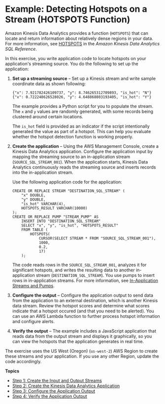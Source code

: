 # Example: Detecting Hotspots on a Stream \(HOTSPOTS Function\)<a name="app-hotspots-detection"></a>

Amazon Kinesis Data Analytics provides a function \(`HOTSPOTS`\) that can locate and return information about relatively dense regions in your data\. For more information, see [HOTSPOTS](http://docs.aws.amazon.com/kinesisanalytics/latest/sqlref/sqlrf-hotspots.html) in the *Amazon Kinesis Data Analytics SQL Reference*\. 

In this exercise, you write application code to locate hotspots on your application's streaming source\. You do the following to set up the application:

1. **Set up a streaming source** – Set up a Kinesis stream and write sample coordinate data as shown following:

   ```
   {"x": 7.921782426109737, "y": 8.746265312709893, "is_hot": "N"}
   {"x": 0.722248626528026, "y": 4.648868803193405, "is_hot": "Y"}
   ```

   The example provides a Python script for you to populate the stream\. The `x` and `y` values are randomly generated, with some records being clustered around certain locations\.

   The `is_hot` field is provided as an indicator if the script intentionally generated the value as part of a hotspot\. This can help you evaluate whether the hotspot detection function is working properly\.

1. **Create the application** – Using the AWS Management Console, create a Kinesis Data Analytics application\. Configure the application input by mapping the streaming source to an in\-application stream \(`SOURCE_SQL_STREAM_001`\)\. When the application starts, Kinesis Data Analytics continuously reads the streaming source and inserts records into the in\-application stream\.

   Use the following application code for the application:

   ```
   CREATE OR REPLACE STREAM "DESTINATION_SQL_STREAM" (
       "x" DOUBLE, 
       "y" DOUBLE, 
       "is_hot" VARCHAR(4),
       HOTSPOTS_RESULT VARCHAR(10000)
   ); 
   CREATE OR REPLACE PUMP "STREAM_PUMP" AS 
       INSERT INTO "DESTINATION_SQL_STREAM" 
       SELECT "x", "y", "is_hot", "HOTSPOTS_RESULT" 
       FROM TABLE (
           HOTSPOTS(   
               CURSOR(SELECT STREAM * FROM "SOURCE_SQL_STREAM_001"), 
               1000, 
               0.2, 
               17)
       );
   ```

   The code reads rows in the `SOURCE_SQL_STREAM_001`, analyzes it for significant hotspots, and writes the resulting data to another in\-application stream \(`DESTINATION_SQL_STREAM`\)\. You use pumps to insert rows in in\-application streams\. For more information, see [In\-Application Streams and Pumps](streams-pumps.md)\.

1. **Configure the output** – Configure the application output to send data from the application to an external destination, which is another Kinesis data stream\. Review the hotspot scores and determine what scores indicate that a hotspot occured \(and that you need to be alerted\)\. You can use an AWS Lambda function to further process hotspot information and configure alerts\. 

1. **Verify the output** – The example includes a JavaScript application that reads data from the output stream and displays it graphically, so you can view the hotspots that the application generates in real time\. 

The exercise uses the US West \(Oregon\) \(`us-west-2`\) AWS Region to create these streams and your application\. If you use any other Region, update the code accordingly\.

**Topics**
+ [Step 1: Create the Input and Output Streams](app-hotspots-prepare.md)
+ [Step 2: Create the Kinesis Data Analytics Application](app-hotspot-create-app.md)
+ [Step 3: Configure the Application Output](app-hotspots-create-ka-app-config-destination.md)
+ [Step 4: Verify the Application Output](app-hotspots-verify-output.md)